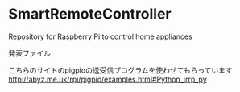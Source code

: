 # SmartRemoteController
Repository for Raspberry Pi to control home appliances

発表ファイル

こちらのサイトのpigpioの送受信プログラムを使わせてもらっています
http://abyz.me.uk/rpi/pigpio/examples.html#Python_irrp_py
